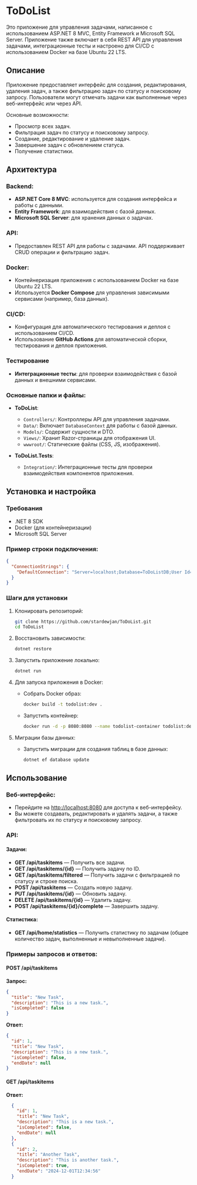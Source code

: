 # ToDoList

Это приложение для управления задачами, написанное с использованием ASP.NET 8 MVC, Entity Framework и Microsoft SQL Server. Приложение также включает в себя REST API для управления задачами, интеграционные тесты и настроено для CI/CD с использованием Docker на базе Ubuntu 22 LTS.

## Описание

Приложение предоставляет интерфейс для создания, редактирования, удаления задач, а также фильтрацию задач по статусу и поисковому запросу. Пользователи могут отмечать задачи как выполненные через веб-интерфейс или через API.

Основные возможности:
- Просмотр всех задач.
- Фильтрация задач по статусу и поисковому запросу.
- Создание, редактирование и удаление задач.
- Завершение задач с обновлением статуса.
- Получение статистики.

## Архитектура

### Backend:
- **ASP.NET Core 8 MVC**: используется для создания интерфейса и работы с данными.
- **Entity Framework**: для взаимодействия с базой данных.
- **Microsoft SQL Server**: для хранения данных о задачах.

### API:
- Предоставлен REST API для работы с задачами. API поддерживает CRUD операции и фильтрацию задач.

### Docker:
- Контейнеризация приложения с использованием Docker на базе Ubuntu 22 LTS.
- Используется **Docker Compose** для управления зависимыми сервисами (например, база данных).

### CI/CD:
- Конфигурация для автоматического тестирования и деплоя с использованием CI/CD.
- Использование **GitHub Actions** для автоматической сборки, тестирования и деплоя приложения.

### Тестирование
- **Интеграционные тесты**: для проверки взаимодействия с базой данных и внешними сервисами.

### Основные папки и файлы:
- **ToDoList**:
  - `Controllers/`: Контроллеры API для управления задачами.
  - `Data/`: Включает `DatabaseContext` для работы с базой данных.
  - `Models/`: Содержит сущности и DTO.
  - `Views/`: Хранит Razor-страницы для отображения UI.
  - `wwwroot/`: Статические файлы (CSS, JS, изображения).

- **ToDoList.Tests**:
  - `Integration/`: Интеграционные тесты для проверки взаимодействия компонентов приложения.

## Установка и настройка

### Требования
- .NET 8 SDK
- Docker (для контейнеризации)
- Microsoft SQL Server
### Пример строки подключения:
```json
{
  "ConnectionStrings": {
    "DefaultConnection": "Server=localhost;Database=ToDoListDB;User Id=sa;Password=your_password;"
  }
}
```

### Шаги для установки

1. Клонировать репозиторий:

    ```bash
    git clone https://github.com/stardewjan/ToDoList.git
    cd ToDoList
    ```

2. Восстановить зависимости:

    ```bash
    dotnet restore
    ```

3. Запустить приложение локально:

    ```bash
    dotnet run
    ```

4. Для запуска приложения в Docker:

    - Собрать Docker образ:

        ```bash
        docker build -t todolist:dev .
        ```

    - Запустить контейнер:

        ```bash
        docker run -d -p 8080:8080 --name todolist-container todolist:dev
        ```

5. Миграции базы данных:

    - Запустить миграции для создания таблиц в базе данных:

        ```bash
        dotnet ef database update
        ```

## Использование

### Веб-интерфейс:
- Перейдите на [http://localhost:8080](http://localhost:8080) для доступа к веб-интерфейсу.
- Вы можете создавать, редактировать и удалять задачи, а также фильтровать их по статусу и поисковому запросу.

### API:

#### Задачи:
- **GET /api/taskitems** — Получить все задачи.
- **GET /api/taskitems/{id}** — Получить задачу по ID.
- **GET /api/taskitems/filtered** — Получить задачи с фильтрацией по статусу и строке поиска.
- **POST /api/taskitems** — Создать новую задачу.
- **PUT /api/taskitems/{id}** — Обновить задачу.
- **DELETE /api/taskitems/{id}** — Удалить задачу.
- **POST /api/taskitems/{id}/complete** — Завершить задачу.

#### Статистика:
- **GET /api/home/statistics** — Получить статистику по задачам (общее количество задач, выполненные и невыполненные задачи).

### Примеры запросов и ответов:

#### POST /api/taskitems
**Запрос:**
```json
{
  "title": "New Task",
  "description": "This is a new task.",
  "isCompleted": false
}
```
**Ответ:**
```json
{
  "id": 1,
  "title": "New Task",
  "description": "This is a new task.",
  "isCompleted": false,
  "endDate": null
}
```
#### GET /api/taskitems
**Ответ:**
```json
  {
    "id": 1,
    "title": "New Task",
    "description": "This is a new task.",
    "isCompleted": false,
    "endDate": null
  },
  {
    "id": 2,
    "title": "Another Task",
    "description": "This is another task.",
    "isCompleted": true,
    "endDate": "2024-12-01T12:34:56"
  }
```
